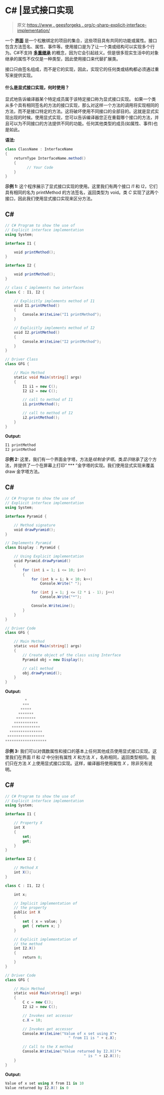 # C# |显式接口实现

> 原文:[https://www . geesforgeks . org/c-sharp-explicit-interface-implementation/](https://www.geeksforgeeks.org/c-sharp-explicit-interface-implementation/)

一个 [**界面**](https://www.geeksforgeeks.org/c-sharp-interface/) 是一个松散绑定的项目的集合，这些项目具有共同的功能或属性。接口包含方法签名、属性、事件等。使用接口是为了让一个类或结构可以实现多个行为。C#不支持 [**多重继承**](https://www.geeksforgeeks.org/c-sharp-multiple-inheritance-using-interfaces/) 的概念，因为它会引起歧义。但是很多现实生活中的对象继承的属性不仅仅是一种类型，因此使用接口来代替扩展类。

接口只由签名组成，而不是它的实现，因此，实现它的任何类或结构都必须通过重写来提供实现。

#### 什么是显式接口实现，何时使用？

显式地告诉编译器某个特定成员属于该特定接口称为显式接口实现。
如果一个类从多个具有相同签名的方法的接口实现，那么对这样一个方法的调用将实现相同的方法，而不是接口特定的方法。这将破坏使用不同接口的全部目的。这就是显式实现出现的时候。使用显式实现，您可以告诉编译器您正在重载哪个接口的方法，并且可以为不同接口的方法提供不同的功能。任何其他类型的成员(如属性、事件)也是如此。

**语法:**

```cs
class ClassName : InterfaceName
{
    returnType InterfaceName.method()
    { 
          // Your Code 
    }
}
```

**示例 1:** 这个程序展示了显式接口实现的使用。这里我们有两个接口 *I1* 和 I2，它们具有相同的名为 printMethod 的方法签名，返回类型为 void。类 *C* 实现了这两个接口，因此我们使用显式接口实现来区分方法。

## C#

```cs
// C# Program to show the use of
// Explicit interface implementation
using System;

interface I1 {

    void printMethod();
}

interface I2 {

    void printMethod();
}

// class C implements two interfaces
class C : I1, I2 {

    // Explicitly implements method of I1
    void I1.printMethod()
    {
        Console.WriteLine("I1 printMethod");
    }

    // Explicitly implements method of I2
    void I2.printMethod()
    {
        Console.WriteLine("I2 printMethod");
    }
}

// Driver Class
class GFG {

    // Main Method
    static void Main(string[] args)
    {
        I1 i1 = new C();
        I2 i2 = new C();

        // call to method of I1
        i1.printMethod();

        // call to method of I2
        i2.printMethod();
    }
}
```

**Output:** 

```cs
I1 printMethod
I2 printMethod
```

**示例 2:** 这里，我们有一个界面金字塔，方法是*绘制金字塔*。类*显示*继承了这个方法，并提供了一个在屏幕上打印“ *** ”金字塔的实现。我们使用显式实现来覆盖 draw 金字塔方法。

## C#

```cs
// C# Program to show the use of
// Explicit interface implementation
using System;

interface Pyramid {

    // Method signature
    void drawPyramid();
}

// Implements Pyramid
class Display : Pyramid {

    // Using Explicit implementation
    void Pyramid.drawPyramid()
    {
        for (int i = 1; i <= 10; i++)
        {
            for (int k = i; k < 10; k++)
                Console.Write(" ");

            for (int j = 1; j <= (2 * i - 1); j++)
                Console.Write("*");

            Console.WriteLine();
        }
    }
}

// Driver Code
class GFG {

    // Main Method
    static void Main(string[] args)
    {
        // Create object of the class using Interface
        Pyramid obj = new Display();

        // call method
        obj.drawPyramid();
    }
}
```

**Output:** 

```cs
         *
        ***
       *****
      *******
     *********
    ***********
   *************
  ***************
 *****************
*******************
```

**示例 3:** 我们可以对偶数属性和接口的基本上任何其他成员使用显式接口实现。这里我们在界面 *I1* 和 *I2* 中分别有属性 *X* 和方法 *X* ，名称相同，返回类型相同。我们只在方法 *X* 上使用显式接口实现。这样，编译器将使用属性 *X* ，除非另有说明。

## C#

```cs
// C# Program to show the use of
// Explicit interface implementation
using System;

interface I1 {

    // Property X
    int X
    {
        set;
        get;
    }
}

interface I2 {

    // Method X
    int X();
}

class C : I1, I2 {

    int x;

    // Implicit implementation of
    // the property
    public int X
    {
        set { x = value; }
        get { return x; }
    }

    // Explicit implementation of
    // the method
    int I2.X()
    {
        return 0;
    }
}

// Driver Code
class GFG {

    // Main Method
    static void Main(string[] args)
    {
        C c = new C();
        I2 i2 = new C();

        // Invokes set accessor
        c.X = 10;

        // Invokes get accessor
        Console.WriteLine("Value of x set using X"+
                             " from I1 is " + c.X);

        // Call to the X method
        Console.WriteLine("Value returned by I2.X()"+
                                    " is " + i2.X());
    }
}
```

**Output:** 

```cs
Value of x set using X from I1 is 10
Value returned by I2.X() is 0
```